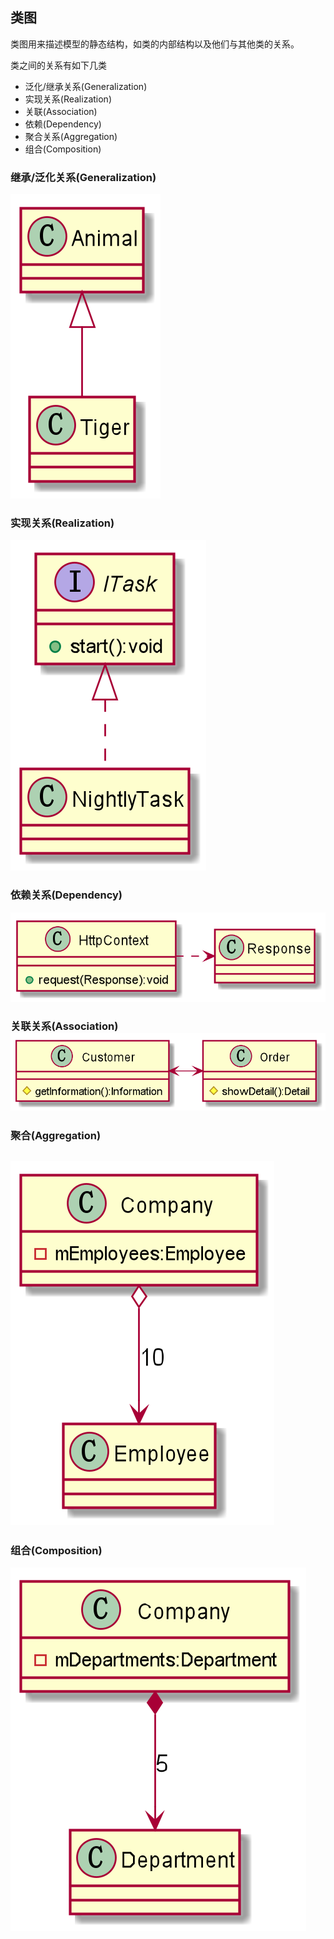 ## 类图

类图用来描述模型的静态结构，如类的内部结构以及他们与其他类的关系。

类之间的关系有如下几类

* 泛化/继承关系\(Generalization\)
* 实现关系\(Realization\)
* 关联\(Association\)
* 依赖\(Dependency\)
* 聚合关系\(Aggregation\)
* 组合\(Composition\)

### 继承/泛化关系\(Generalization\)

![](/assets/generalization.png)



### 实现关系\(Realization\)

![](/assets/realization2.png)

### 依赖关系\(Dependency\)

![](/assets/dependency.png)

### 关联关系\(Association\)![](/assets/association2.png)

### 聚合\(Aggregation\)

## ![](/assets/aggregation.png)

### 组合\(Composition\)

![](/assets/composition.png)





